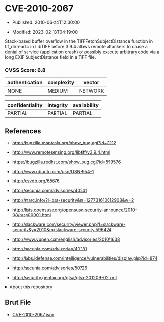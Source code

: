 # CVE-2010-2067

- Published: 2010-06-24T12:30:00

- Modified: 2023-02-13T04:19:00

Stack-based buffer overflow in the TIFFFetchSubjectDistance function in tif_dirread.c in LibTIFF before 3.9.4 allows remote attackers to cause a denial of service (application crash) or possibly execute arbitrary code via a long EXIF SubjectDistance field in a TIFF file.

### CVSS Score: **6.8**

| authentication | complexity | vector |
| --- | --- | --- |
| NONE | MEDIUM | NETWORK |

| confidentiality | integrity | availability |
| --- | --- | --- |
| PARTIAL | PARTIAL | PARTIAL |

## References

* http://bugzilla.maptools.org/show_bug.cgi?id=2212

* http://www.remotesensing.org/libtiff/v3.9.4.html

* https://bugzilla.redhat.com/show_bug.cgi?id=599576

* http://www.ubuntu.com/usn/USN-954-1

* http://osvdb.org/65676

* http://secunia.com/advisories/40241

* http://marc.info/?l=oss-security&m=127731610612908&w=2

* http://lists.opensuse.org/opensuse-security-announce/2010-08/msg00001.html

* http://slackware.com/security/viewer.php?l=slackware-security&y=2010&m=slackware-security.596424

* http://www.vupen.com/english/advisories/2010/1638

* http://secunia.com/advisories/40381

* http://labs.idefense.com/intelligence/vulnerabilities/display.php?id=874

* http://secunia.com/advisories/50726

* http://security.gentoo.org/glsa/glsa-201209-02.xml

<details>
<summary>About this repository</summary> 

  This repository is part of the project [Live Hack CVE](https://github.com/Live-Hack-CVE). Main website can be found [www.live-hack.org](https://www.live-hack.org) 
  
  Made by [Sn0wAlice](https://github.com/Sn0wAlice) for the people that care about security and need to have a feed of the latest CVEs. Hope you enjoy it, don't forget to star the repo and follow me on [Twitter](https://twitter.com/Sn0wAlice) and [Github](https://github.com/Sn0wAlice). And that is my [personnal website](https://www.alice-snow.me/)

  - [Home Page](https://github.com/Live-Hack-CVE)
  - [Framework](https://github.com/Live-Hack-CVE/cve-framework)
  - [CVE database](https://github.com/Live-Hack-CVE/full_database)
  - [Changelog](https://github.com/Live-Hack-CVE/Changelog)
</details>

## Brut File

* [CVE-2010-2067.json](https://raw.githubusercontent.com/Live-Hack-CVE/full_database/main/cves/2010/CVE-2010-2067.json)

